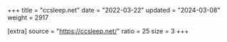 +++
title = "ccsleep.net"
date = "2022-03-22"
updated = "2024-03-08"
weight = 2917

[extra]
source = "https://ccsleep.net/"
ratio = 25
size = 3
+++
